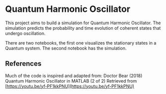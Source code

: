 # Quantum Harmonic Oscillator

This project aims to build a simulation for Quantum Harmonic Oscillator. The simulation predicts the probability and time evolution of coherent states that undergo oscillation.

There are two notebooks, the first one visualizes the stationary states in a Quantum system. The second notebook has the simulation.


## References

Much of the code is inspired and adapted from: Doctor Bear (2018) Quantum Harmonic Oscillator in MATLAB (2 of 2) Retrieved from [https://youtu.be/yf-PF1kkPNU](https://youtu.be/yf-PF1kkPNU)
